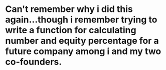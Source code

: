 #   Can't remember why i did this again...though i remember trying to write a function for calculating number and equity percentage for a future company among i and my two co-founders.